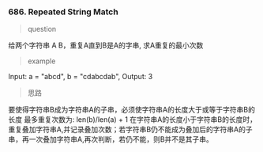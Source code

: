 ### 686. Repeated String Match
> question

给两个字符串 A B，重复A直到B是A的字串, 求A重复的最小次数

> example

Input: a = "abcd", b = "cdabcdab", Output: 3

> 思路

要使得字符串B成为字符串A的子串，必须使字符串A的长度大于或等于字符串B的长度
最多重复次数为: len(b)/len(a) + 1
在字符串A的长度小于字符串B的长度时，重复叠加字符串A,并记录叠加次数；若字符串B仍不能成为叠加后的字符串A的子串，再一次叠加字符串A,再次判断，若仍不能，则B并不是其子串。
